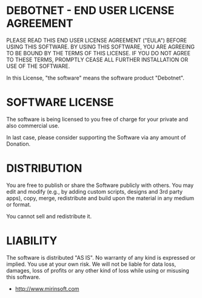 DEBOTNET - END USER LICENSE AGREEMENT
============================================================
PLEASE READ THIS END USER LICENSE AGREEMENT ("EULA") BEFORE USING THIS SOFTWARE. 
BY USING THIS SOFTWARE, YOU ARE AGREEING TO BE BOUND BY THE TERMS OF THIS LICENSE. 
IF YOU DO NOT AGREE TO THESE TERMS, PROMPTLY CEASE ALL FURTHER INSTALLATION OR USE OF THE SOFTWARE.

In this License, "the software" means the software product "Debotnet".

# SOFTWARE LICENSE

The software is being licensed to you free of charge for your private and also commercial use. 

In last case, please consider supporting the Software via any amount of Donation.

# DISTRIBUTION

You are free to publish or share the Software publicly with others. 
You may edit and modify (e.g., by adding custom scripts, designs and 3rd party apps), copy, merge, redistribute and build upon the material in any medium or format.

You cannot sell and redistribute it.

# LIABILITY

The software is distributed "AS IS". 
No warranty of any kind is expressed or implied. You use at your own risk. 
We will not be liable for data loss, damages, loss of profits or any other kind of loss while using or misusing this software.

- http://www.mirinsoft.com
